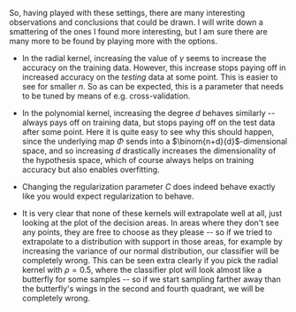 So, having played with these settings, there are many interesting observations and conclusions that could be drawn. I will write down a smattering of the ones I found more interesting, but I am sure there are many more to be found by playing more with the options.

-   In the radial kernel, increasing the value of $\gamma$ seems to increase the accuracy on the training data. However, this increase stops paying off in increased accuracy on the *testing* data at some point. This is easier to see for smaller $n$. So as can be expected, this is a parameter that needs to be tuned by means of e.g. cross-validation.

-   In the polynomial kernel, increasing the degree $d$ behaves similarly -- always pays off on training data, but stops paying off on the test data after some point. Here it is quite easy to see why this should happen, since the underlying map $\Phi$ sends into a $\binom{n+d}{d}$-dimensional space, and so increasing $d$ drastically increases the dimensionality of the hypothesis space, which of course always helps on training accuracy but also enables overfitting.

-   Changing the regularization parameter $C$ does indeed behave exactly like you would expect regularization to behave.

-   It is very clear that none of these kernels will extrapolate well at all, just looking at the plot of the decision areas. In areas where they don't see any points, they are free to choose as they please -- so if we tried to extrapolate to a distribution with support in those areas, for example by increasing the variance of our normal distribution, our classifier will be completely wrong. This can be seen extra clearly if you pick the radial kernel with $\rho = 0.5$, where the classifier plot will look almost like a butterfly for some samples -- so if we start sampling farther away than the butterfly's wings in the second and fourth quadrant, we will be completely wrong.
